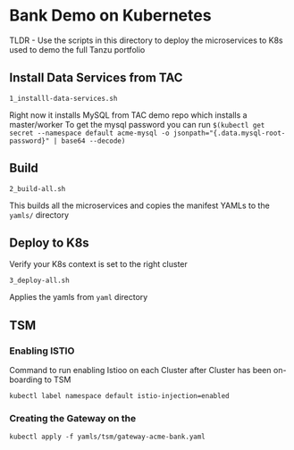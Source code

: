 # Bank Demo on Kubernetes

TLDR - Use the scripts in this directory to deploy the microservices to K8s used to demo the full Tanzu portfolio

## Install Data Services from TAC
 
```shell script
1_installl-data-services.sh
```
Right now it installs MySQL from TAC demo repo which installs a master/worker
To get the mysql password you can run `$(kubectl get secret --namespace default acme-mysql -o jsonpath="{.data.mysql-root-password}" | base64 --decode)`
## Build

```shell script
2_build-all.sh
```
This builds all the microservices and copies the manifest YAMLs to the `yamls/` directory

## Deploy to K8s

Verify your K8s context is set to the right cluster

```shell script
3_deploy-all.sh
```
Applies the yamls from `yaml` directory 


## TSM

### Enabling ISTIO

Command to run enabling Istioo on each Cluster after Cluster has been on-boarding to TSM

```shell script
kubectl label namespace default istio-injection=enabled
```

### Creating the Gateway on the 

```shell script
kubectl apply -f yamls/tsm/gateway-acme-bank.yaml
```

